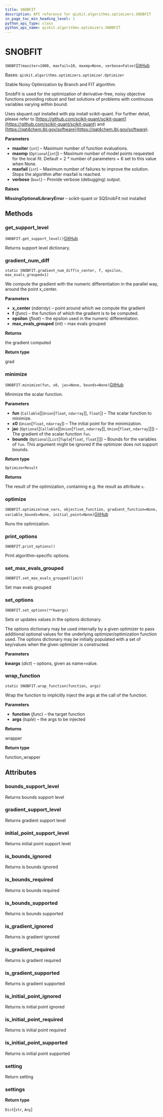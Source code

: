 ```yaml
---
title: SNOBFIT
description: API reference for qiskit.algorithms.optimizers.SNOBFIT
in_page_toc_min_heading_level: 1
python_api_type: class
python_api_name: qiskit.algorithms.optimizers.SNOBFIT
---
```


# SNOBFIT

<span id="qiskit.algorithms.optimizers.SNOBFIT" />

`SNOBFIT(maxiter=1000, maxfail=10, maxmp=None, verbose=False)`[GitHub](https://github.com/qiskit/qiskit/tree/stable/0.20/qiskit/algorithms/optimizers/snobfit.py "view source code")

Bases: `qiskit.algorithms.optimizers.optimizer.Optimizer`

Stable Noisy Optimization by Branch and FIT algorithm.

SnobFit is used for the optimization of derivative-free, noisy objective functions providing robust and fast solutions of problems with continuous variables varying within bound.

Uses skquant.opt installed with pip install scikit-quant. For further detail, please refer to [https://github.com/scikit-quant/scikit-quant](https://github.com/scikit-quant/scikit-quant) and [https://qat4chem.lbl.gov/software](https://qat4chem.lbl.gov/software).

**Parameters**

*   **maxiter** (`int`) – Maximum number of function evaluations.
*   **maxmp** (`Optional`\[`int`]) – Maximum number of model points requested for the local fit. Default = 2 \* number of parameters + 6 set to this value when None.
*   **maxfail** (`int`) – Maximum number of failures to improve the solution. Stops the algorithm after maxfail is reached.
*   **verbose** (`bool`) – Provide verbose (debugging) output.

**Raises**

**MissingOptionalLibraryError** – scikit-quant or SQSnobFit not installed

## Methods

### get\_support\_level

<span id="qiskit.algorithms.optimizers.SNOBFIT.get_support_level" />

`SNOBFIT.get_support_level()`[GitHub](https://github.com/qiskit/qiskit/tree/stable/0.20/qiskit/algorithms/optimizers/snobfit.py "view source code")

Returns support level dictionary.

### gradient\_num\_diff

<span id="qiskit.algorithms.optimizers.SNOBFIT.gradient_num_diff" />

`static SNOBFIT.gradient_num_diff(x_center, f, epsilon, max_evals_grouped=1)`

We compute the gradient with the numeric differentiation in the parallel way, around the point x\_center.

**Parameters**

*   **x\_center** (*ndarray*) – point around which we compute the gradient
*   **f** (*func*) – the function of which the gradient is to be computed.
*   **epsilon** (*float*) – the epsilon used in the numeric differentiation.
*   **max\_evals\_grouped** (*int*) – max evals grouped

**Returns**

the gradient computed

**Return type**

grad

### minimize

<span id="qiskit.algorithms.optimizers.SNOBFIT.minimize" />

`SNOBFIT.minimize(fun, x0, jac=None, bounds=None)`[GitHub](https://github.com/qiskit/qiskit/tree/stable/0.20/qiskit/algorithms/optimizers/snobfit.py "view source code")

Minimize the scalar function.

**Parameters**

*   **fun** (`Callable`\[\[`Union`\[`float`, `ndarray`]], `float`]) – The scalar function to minimize.
*   **x0** (`Union`\[`float`, `ndarray`]) – The initial point for the minimization.
*   **jac** (`Optional`\[`Callable`\[\[`Union`\[`float`, `ndarray`]], `Union`\[`float`, `ndarray`]]]) – The gradient of the scalar function `fun`.
*   **bounds** (`Optional`\[`List`\[`Tuple`\[`float`, `float`]]]) – Bounds for the variables of `fun`. This argument might be ignored if the optimizer does not support bounds.

**Return type**

`OptimizerResult`

**Returns**

The result of the optimization, containing e.g. the result as attribute `x`.

### optimize

<span id="qiskit.algorithms.optimizers.SNOBFIT.optimize" />

`SNOBFIT.optimize(num_vars, objective_function, gradient_function=None, variable_bounds=None, initial_point=None)`[GitHub](https://github.com/qiskit/qiskit/tree/stable/0.20/qiskit/algorithms/optimizers/snobfit.py "view source code")

Runs the optimization.

### print\_options

<span id="qiskit.algorithms.optimizers.SNOBFIT.print_options" />

`SNOBFIT.print_options()`

Print algorithm-specific options.

### set\_max\_evals\_grouped

<span id="qiskit.algorithms.optimizers.SNOBFIT.set_max_evals_grouped" />

`SNOBFIT.set_max_evals_grouped(limit)`

Set max evals grouped

### set\_options

<span id="qiskit.algorithms.optimizers.SNOBFIT.set_options" />

`SNOBFIT.set_options(**kwargs)`

Sets or updates values in the options dictionary.

The options dictionary may be used internally by a given optimizer to pass additional optional values for the underlying optimizer/optimization function used. The options dictionary may be initially populated with a set of key/values when the given optimizer is constructed.

**Parameters**

**kwargs** (*dict*) – options, given as name=value.

### wrap\_function

<span id="qiskit.algorithms.optimizers.SNOBFIT.wrap_function" />

`static SNOBFIT.wrap_function(function, args)`

Wrap the function to implicitly inject the args at the call of the function.

**Parameters**

*   **function** (*func*) – the target function
*   **args** (*tuple*) – the args to be injected

**Returns**

wrapper

**Return type**

function\_wrapper

## Attributes

<span id="qiskit.algorithms.optimizers.SNOBFIT.bounds_support_level" />

### bounds\_support\_level

Returns bounds support level

<span id="qiskit.algorithms.optimizers.SNOBFIT.gradient_support_level" />

### gradient\_support\_level

Returns gradient support level

<span id="qiskit.algorithms.optimizers.SNOBFIT.initial_point_support_level" />

### initial\_point\_support\_level

Returns initial point support level

<span id="qiskit.algorithms.optimizers.SNOBFIT.is_bounds_ignored" />

### is\_bounds\_ignored

Returns is bounds ignored

<span id="qiskit.algorithms.optimizers.SNOBFIT.is_bounds_required" />

### is\_bounds\_required

Returns is bounds required

<span id="qiskit.algorithms.optimizers.SNOBFIT.is_bounds_supported" />

### is\_bounds\_supported

Returns is bounds supported

<span id="qiskit.algorithms.optimizers.SNOBFIT.is_gradient_ignored" />

### is\_gradient\_ignored

Returns is gradient ignored

<span id="qiskit.algorithms.optimizers.SNOBFIT.is_gradient_required" />

### is\_gradient\_required

Returns is gradient required

<span id="qiskit.algorithms.optimizers.SNOBFIT.is_gradient_supported" />

### is\_gradient\_supported

Returns is gradient supported

<span id="qiskit.algorithms.optimizers.SNOBFIT.is_initial_point_ignored" />

### is\_initial\_point\_ignored

Returns is initial point ignored

<span id="qiskit.algorithms.optimizers.SNOBFIT.is_initial_point_required" />

### is\_initial\_point\_required

Returns is initial point required

<span id="qiskit.algorithms.optimizers.SNOBFIT.is_initial_point_supported" />

### is\_initial\_point\_supported

Returns is initial point supported

<span id="qiskit.algorithms.optimizers.SNOBFIT.setting" />

### setting

Return setting

<span id="qiskit.algorithms.optimizers.SNOBFIT.settings" />

### settings

**Return type**

`Dict`\[`str`, `Any`]

